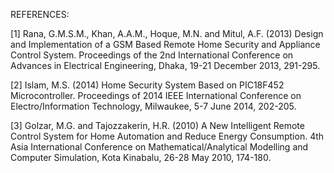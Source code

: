 REFERENCES:

[1]     Rana, G.M.S.M., Khan, A.A.M., Hoque, M.N. and Mitul, A.F. (2013) Design and Implementation of a GSM Based Remote Home Security and Appliance Control System. Proceedings of the 2nd International Conference on Advances in Electrical Engineering, Dhaka, 19-21 December 2013, 291-295. 

[2]     Islam, M.S. (2014) Home Security System Based on PIC18F452 Microcontroller. Proceedings of 2014 IEEE International Conference on Electro/Information Technology, Milwaukee, 5-7 June 2014, 202-205.

[3]      Golzar, M.G. and Tajozzakerin, H.R. (2010) A New Intelligent Remote Control System for Home Automation and Reduce Energy Consumption. 4th Asia International Conference on Mathematical/Analytical Modelling and Computer Simulation, Kota Kinabalu, 26-28 May 2010, 174-180.

